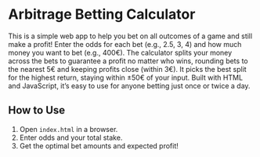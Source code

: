 # Arbitrage Betting Calculator

This is a simple web app to help you bet on all outcomes of a game and still make a profit! Enter the odds for each bet (e.g., 2.5, 3, 4) and how much money you want to bet (e.g., 400€). The calculator splits your money across the bets to guarantee a profit no matter who wins, rounding bets to the nearest 5€ and keeping profits close (within 3€). It picks the best split for the highest return, staying within ±50€ of your input. Built with HTML and JavaScript, it’s easy to use for anyone betting just once or twice a day.

## How to Use
1. Open `index.html` in a browser.
2. Enter odds and your total stake.
3. Get the optimal bet amounts and expected profit!